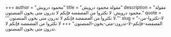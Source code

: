 +++
author = "محمود درويش"
title = "مقولة محمود درويش"
description = "مقولة محمود درويش: لا تكثروا من الفضفضة فإنكم لا تدرون متى يخون المنصتون."
quote = '''لا تكثروا من الفضفضة فإنكم لا تدرون متى يخون المنصتون.'''
slug = "لا-تكثروا-من-الفضفضة-فإنكم-لا-تدرون-متى-يخون-المنصتون"
+++
لا تكثروا من الفضفضة فإنكم لا تدرون متى يخون المنصتون.
